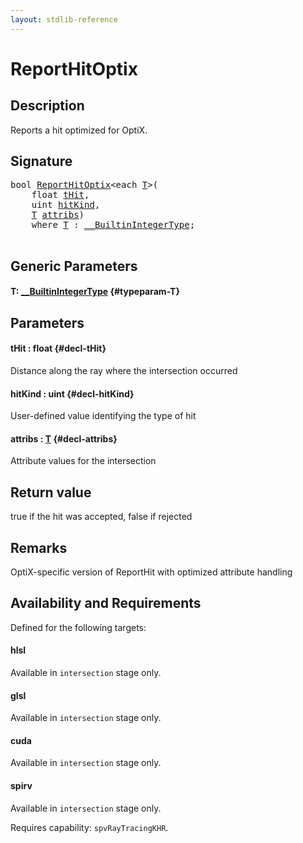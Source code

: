 ```yaml
---
layout: stdlib-reference
---
```


# ReportHitOptix

## Description



Reports a hit optimized for OptiX.

## Signature 

<pre>
<span class="code_keyword">bool</span> <a href="/stdlib-reference/global-decls/reporthitoptix-069">ReportHitOptix</a>&lt;<span class="code_keyword">each</span> <a href="/stdlib-reference/global-decls/reporthitoptix-069#typeparam-T" class="code_type">T</a>&gt;(
    <span class="code_keyword">float</span> <a href="/stdlib-reference/global-decls/reporthitoptix-069#decl-tHit" class="code_param">tHit</a>,
    <span class="code_keyword">uint</span> <a href="/stdlib-reference/global-decls/reporthitoptix-069#decl-hitKind" class="code_param">hitKind</a>,
    <a href="/stdlib-reference/global-decls/reporthitoptix-069#typeparam-T" class="code_type">T</a> <a href="/stdlib-reference/global-decls/reporthitoptix-069#decl-attribs" class="code_param">attribs</a>)
    <span class='code_keyword'>where</span> <a href="/stdlib-reference/global-decls/reporthitoptix-069#typeparam-T" class="code_type">T</a> : <a href="/stdlib-reference/interfaces/0_builtinintegertype-029g/index" class="code_type">__BuiltinIntegerType</a>;

</pre>

## Generic Parameters

#### T: [\_\_BuiltinIntegerType](/stdlib-reference/interfaces/0_builtinintegertype-029g/index) {#typeparam-T}

## Parameters

#### tHit  : float {#decl-tHit}
Distance along the ray where the intersection occurred

#### hitKind  : uint {#decl-hitKind}
User-defined value identifying the type of hit

#### attribs  : [T](/stdlib-reference/global-decls/reporthitoptix-069#typeparam-T) {#decl-attribs}
Attribute values for the intersection


## Return value
true if the hit was accepted, false if rejected

## Remarks
OptiX-specific version of ReportHit with optimized attribute handling


## Availability and Requirements

Defined for the following targets:

#### hlsl
Available in `intersection` stage only.

#### glsl
Available in `intersection` stage only.

#### cuda
Available in `intersection` stage only.

#### spirv
Available in `intersection` stage only.

Requires capability: `spvRayTracingKHR`.


